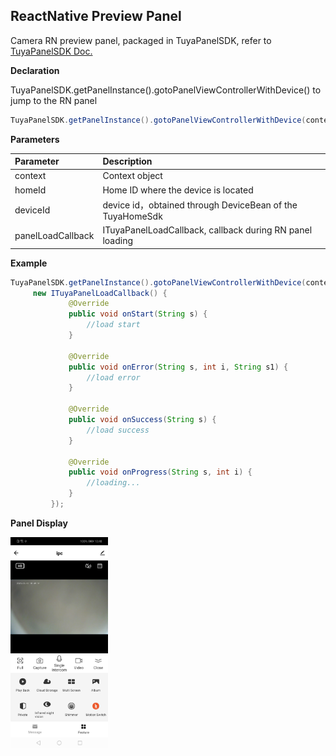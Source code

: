 ## ReactNative Preview Panel

Camera RN preview panel, packaged in TuyaPanelSDK, refer to [TuyaPanelSDK Doc.](https://tuyainc.github.io/tuyasmart_panel_android_sdk_doc/)

**Declaration**

TuyaPanelSDK.getPanelInstance().gotoPanelViewControllerWithDevice()  to jump to the RN panel

```java
TuyaPanelSDK.getPanelInstance().gotoPanelViewControllerWithDevice(context, homeId, deviceId,  panelLoadCallback);
```



**Parameters**

| Parameter | Description |
|  :-------|:-------|
|  context | Context object |
|  homeId | Home ID where the device is located |
|  deviceId | device id，obtained through DeviceBean of the TuyaHomeSdk |
| panelLoadCallback | ITuyaPanelLoadCallback, callback during RN panel loading |



**Example**

```java
TuyaPanelSDK.getPanelInstance().gotoPanelViewControllerWithDevice(context, homeId, deviceId,  
     new ITuyaPanelLoadCallback() {
             @Override
             public void onStart(String s) {
                 //load start
             }
     
             @Override
             public void onError(String s, int i, String s1) {
                 //load error
             }
     
             @Override
             public void onSuccess(String s) {
                 //load success
             }
     
             @Override
             public void onProgress(String s, int i) {
                 //loading...
             }
         });
```



**Panel Display**

<img src="./images/device-2020-03-12-184837.png" alt="rn预览面板" style="zoom:33%;" />